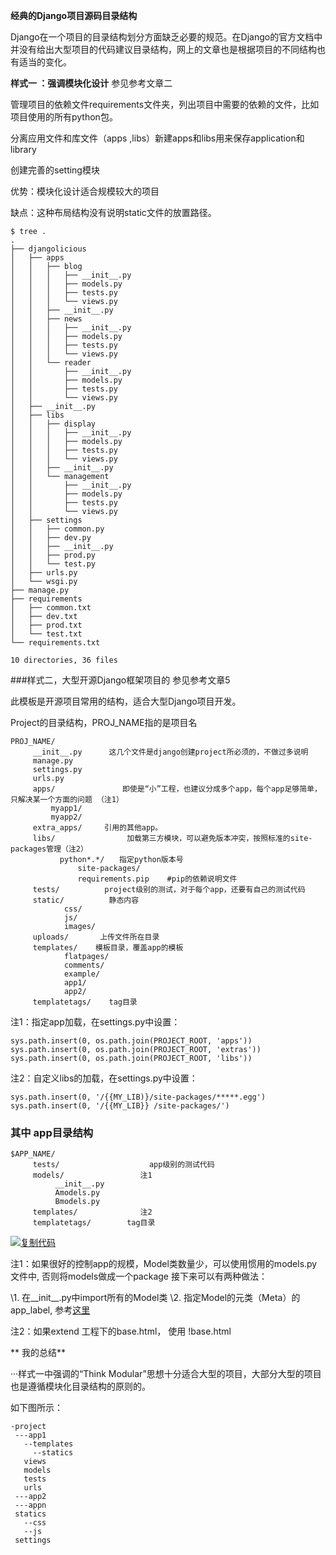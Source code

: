 **经典的Django项目源码目录结构**

 Django在一个项目的目录结构划分方面缺乏必要的规范。在Django的官方文档中并没有给出大型项目的代码建议目录结构，网上的文章也是根据项目的不同结构也有适当的变化。

**样式一 ：强调模块化设计**  参见参考文章二

管理项目的依赖文件requirements文件夹，列出项目中需要的依赖的文件，比如项目使用的所有python包。

分离应用文件和库文件（apps ,libs）新建apps和libs用来保存application和library

创建完善的setting模块

优势：模块化设计适合规模较大的项目

 缺点：这种布局结构没有说明static文件的放置路径。

```
$ tree .
.
├── djangolicious
│   ├── apps
│   │   ├── blog
│   │   │   ├── __init__.py
│   │   │   ├── models.py
│   │   │   ├── tests.py
│   │   │   └── views.py
│   │   ├── __init__.py
│   │   ├── news
│   │   │   ├── __init__.py
│   │   │   ├── models.py
│   │   │   ├── tests.py
│   │   │   └── views.py
│   │   └── reader
│   │       ├── __init__.py
│   │       ├── models.py
│   │       ├── tests.py
│   │       └── views.py
│   ├── __init__.py
│   ├── libs
│   │   ├── display
│   │   │   ├── __init__.py
│   │   │   ├── models.py
│   │   │   ├── tests.py
│   │   │   └── views.py
│   │   ├── __init__.py
│   │   └── management
│   │       ├── __init__.py
│   │       ├── models.py
│   │       ├── tests.py
│   │       └── views.py
│   ├── settings
│   │   ├── common.py
│   │   ├── dev.py
│   │   ├── __init__.py
│   │   ├── prod.py
│   │   └── test.py
│   ├── urls.py
│   └── wsgi.py
├── manage.py
├── requirements
│   ├── common.txt
│   ├── dev.txt
│   ├── prod.txt
│   └── test.txt
└── requirements.txt

10 directories, 36 files
```

###样式二，大型开源Django框架项目的 参见参考文章5

 此模板是开源项目常用的结构，适合大型Django项目开发。

Project的目录结构，PROJ_NAME指的是项目名

```
PROJ_NAME/
     __init__.py      这几个文件是django创建project所必须的，不做过多说明
     manage.py
     settings.py
     urls.py  
     apps/               即使是“小”工程，也建议分成多个app，每个app足够简单，只解决某一个方面的问题 （注1）
         myapp1/
         myapp2/
     extra_apps/     引用的其他app。
     libs/                加载第三方模块，可以避免版本冲突，按照标准的site-packages管理（注2）
           python*.*/　　指定python版本号
               site-packages/   
               requirements.pip    #pip的依赖说明文件
     tests/          project级别的测试，对于每个app，还要有自己的测试代码
     static/          静态内容
            css/
            js/
            images/
     uploads/       上传文件所在目录
     templates/    模板目录，覆盖app的模板
            flatpages/
            comments/
            example/
            app1/
            app2/
     templatetags/    tag目录
```



注1：指定app加载，在settings.py中设置：

```
sys.path.insert(0, os.path.join(PROJECT_ROOT, 'apps'))
sys.path.insert(0, os.path.join(PROJECT_ROOT, 'extras'))
sys.path.insert(0, os.path.join(PROJECT_ROOT, 'libs'))  
```

注2：自定义libs的加载，在settings.py中设置：

```
sys.path.insert(0, '/{{MY_LIB)}/site-packages/*****.egg')
sys.path.insert(0, '/{{MY_LIB}} /site-packages/')  
```

### 其中 app目录结构



```
$APP_NAME/
     tests/                    app级别的测试代码
     models/                 注1
          __init__.py
          Amodels.py
          Bmodels.py
     templates/              注2
     templatetags/        tag目录
```

[![复制代码](https://common.cnblogs.com/images/copycode.gif)](javascript:void(0);)

 

注1：如果很好的控制app的规模，Model类数量少，可以使用惯用的models.py文件中, 否则将models做成一个package
接下来可以有两种做法：

\1. 在__init__.py中import所有的Model类
\2. 指定Model的元类（Meta）的app_label, 参考[这里](http://www.cnblogs.com/holbrook/archive/2012/02/13/2357339.html)

注2：如果extend 工程下的base.html， 使用 !base.html

 

** 我的总结**

 ···样式一中强调的“Think Modular”思想十分适合大型的项目，大部分大型的项目也是遵循模块化目录结构的原则的。

如下图所示： 

```
-project
 ---app1
   --templates
     --statics
   views
   models
   tests
   urls
 ---app2
 ---appn
 statics
   --css
   --js
 settings 
```